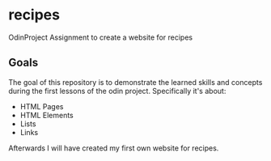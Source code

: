 # recipes
OdinProject Assignment to create a website for recipes

## Goals

The goal of this repository is to demonstrate the learned skills and concepts during the first lessons of the odin project.
Specifically it's about:

- HTML Pages
- HTML Elements
- Lists
- Links

Afterwards I will have created my first own website for recipes.